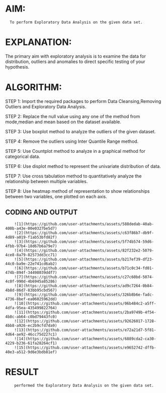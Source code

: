 
# AIM:
      To perform Exploratory Data Analysis on the given data set.
      
# EXPLANATION:
  The primary aim with exploratory analysis is to examine the data for distribution, outliers and anomalies to direct specific testing of your hypothesis.
  
# ALGORITHM:
STEP 1: Import the required packages to perform Data Cleansing,Removing Outliers and Exploratory Data Analysis.

STEP 2: Replace the null value using any one of the method from mode,median and mean based on the dataset available.

STEP 3: Use boxplot method to analyze the outliers of the given dataset.

STEP 4: Remove the outliers using Inter Quantile Range method.

STEP 5: Use Countplot method to analyze in a graphical method for categorical data.

STEP 6: Use displot method to represent the univariate distribution of data.

STEP 7: Use cross tabulation method to quantitatively analyze the relationship between multiple variables.

STEP 8: Use heatmap method of representation to show relationships between two variables, one plotted on each axis.

## CODING AND OUTPUT
        ![1](https://github.com/user-attachments/assets/588dedab-40ab-400b-a43e-00e0327be5d7)
        ![2](https://github.com/user-attachments/assets/c63f86b7-db9f-4d89-a019-f1ab53bfd82f)
        ![3](https://github.com/user-attachments/assets/5f74b574-59d6-4fbb-97b4-18d67b6a79e7)
        ![4](https://github.com/user-attachments/assets/82f232e2-5079-4ce8-8a79-82573dd3cc71)
        ![5](https://github.com/user-attachments/assets/b217ef39-df23-44c0-ba9e-22e741cd6ab2)
        ![6](https://github.com/user-attachments/assets/b71c0c34-fd01-474b-894f-34498039ddf7)
        ![7](https://github.com/user-attachments/assets/c27c60bd-5074-4c0f-990d-4b6945a85286)
        ![8](https://github.com/user-attachments/assets/ad9c7264-0b84-4b8d-86d7-83bb95cbd567)
        ![9](https://github.com/user-attachments/assets/326b8b6e-fadc-4736-8bef-ea06025962dd)
        ![10](https://github.com/user-attachments/assets/06b484c2-a5ff-4dfa-95ea-435499822764)
        ![11](https://github.com/user-attachments/assets/2ba9749b-4f54-4b8c-ab64-c0bd79443fc0)
        ![12](https://github.com/user-attachments/assets/92626017-1728-4bb8-a926-ec2b9cfd7da9)
        ![13](https://github.com/user-attachments/assets/e72a21d7-5f81-4d64-ae92-46cc75d227c1)
        ![14](https://github.com/user-attachments/assets/6889cda2-ca30-4229-b236-61fa28264cf1)
        ![15](https://github.com/user-attachments/assets/e9652742-dffb-40e3-a512-9d6e3bdb81ef)


        










        


      






# RESULT
        performed the Exploratory Data Analysis on the given data set.
